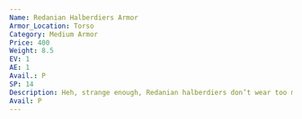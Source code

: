 ```yaml
---
Name: Redanian Halberdiers Armor
Armor_Location: Torso
Category: Medium Armor
Price: 400
Weight: 8.5
EV: 1
AE: 1
Avail.: P
SP: 14
Description: Heh, strange enough, Redanian halberdiers don’t wear too much armor. Simple leather and cloth gambesons that reach down to the knees, a chain shirt, a gorget, and pauldrons. Guess when you’re at the end of a halberd you don’t need heavy armor. This’ll still take a blade and be maneuverable as a gambeson.
Avail: P
---
```

